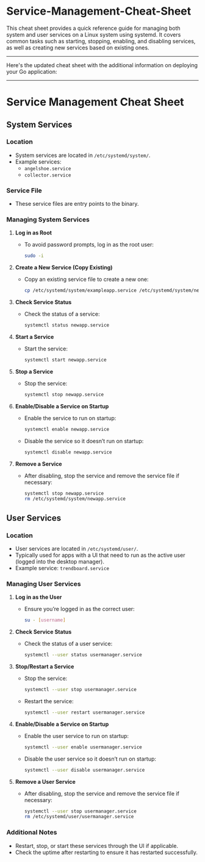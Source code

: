 # Service-Management-Cheat-Sheet
This cheat sheet provides a quick reference guide for managing both system and user services on a Linux system using systemd. It covers common tasks such as starting, stopping, enabling, and disabling services, as well as creating new services based on existing ones.


---

Here's the updated cheat sheet with the additional information on deploying your Go application:

---

# Service Management Cheat Sheet

## System Services

### Location
- System services are located in `/etc/systemd/system/`.
- Example services:
  - `angelshoe.service`
  - `collector.service`

### Service File
- These service files are entry points to the binary.

### Managing System Services
1. **Log in as Root**
   - To avoid password prompts, log in as the root user:
     ```sh
     sudo -i
     ```

2. **Create a New Service (Copy Existing)**
   - Copy an existing service file to create a new one:
     ```sh
     cp /etc/systemd/system/exampleapp.service /etc/systemd/system/newapp.service
     ```

3. **Check Service Status**
   - Check the status of a service:
     ```sh
     systemctl status newapp.service
     ```

4. **Start a Service**
   - Start the service:
     ```sh
     systemctl start newapp.service
     ```

5. **Stop a Service**
   - Stop the service:
     ```sh
     systemctl stop newapp.service
     ```

6. **Enable/Disable a Service on Startup**
   - Enable the service to run on startup:
     ```sh
     systemctl enable newapp.service
     ```
   - Disable the service so it doesn’t run on startup:
     ```sh
     systemctl disable newapp.service
     ```

7. **Remove a Service**
   - After disabling, stop the service and remove the service file if necessary:
     ```sh
     systemctl stop newapp.service
     rm /etc/systemd/system/newapp.service
     ```

## User Services

### Location
- User services are located in `/etc/systemd/user/`.
- Typically used for apps with a UI that need to run as the active user (logged into the desktop manager).
- Example service: `trendboard.service`

### Managing User Services
1. **Log in as the User**
   - Ensure you’re logged in as the correct user:
     ```sh
     su - [username]
     ```

2. **Check Service Status**
   - Check the status of a user service:
     ```sh
     systemctl --user status usermanager.service
     ```

3. **Stop/Restart a Service**
   - Stop the service:
     ```sh
     systemctl --user stop usermanager.service
     ```
   - Restart the service:
     ```sh
     systemctl --user restart usermanager.service
     ```

4. **Enable/Disable a Service on Startup**
   - Enable the user service to run on startup:
     ```sh
     systemctl --user enable usermanager.service
     ```
   - Disable the user service so it doesn’t run on startup:
     ```sh
     systemctl --user disable usermanager.service
     ```

5. **Remove a User Service**
   - After disabling, stop the service and remove the service file if necessary:
     ```sh
     systemctl --user stop usermanager.service
     rm /etc/systemd/user/usermanager.service

     ```

### Additional Notes
- Restart, stop, or start these services through the UI if applicable.
- Check the uptime after restarting to ensure it has restarted successfully.

